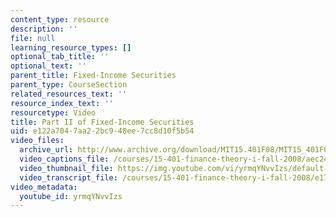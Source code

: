 ```yaml
---
content_type: resource
description: ''
file: null
learning_resource_types: []
optional_tab_title: ''
optional_text: ''
parent_title: Fixed-Income Securities
parent_type: CourseSection
related_resources_text: ''
resource_index_text: ''
resourcetype: Video
title: Part II of Fixed-Income Securities
uid: e122a704-7aa2-2bc9-48ee-7cc8d10f5b54
video_files:
  archive_url: http://www.archive.org/download/MIT15.401F08/MIT15_401F08_ses05_300k.mp4
  video_captions_file: /courses/15-401-finance-theory-i-fall-2008/aec243f34ffd5111818c0f48f0d46bcf_yrmqYNvvIzs.vtt
  video_thumbnail_file: https://img.youtube.com/vi/yrmqYNvvIzs/default.jpg
  video_transcript_file: /courses/15-401-finance-theory-i-fall-2008/e17ef3bb5e4013a999c4d9a13779b91c_yrmqYNvvIzs.pdf
video_metadata:
  youtube_id: yrmqYNvvIzs
---
```

